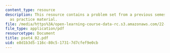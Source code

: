 ```yaml
---
content_type: resource
description: This resource contains a problem set from a previous semester, provided
  as practice material.
file: /media/https%3A/open-learning-course-data-rc.s3.amazonaws.com/22-611j-introduction-to-plasma-physics-i-fall-2006/e8d1b3d5116c80c517317d7cfef9e0cb_pset4_02.pdf
file_type: application/pdf
resourcetype: Document
title: pset4_02.pdf
uid: e8d1b3d5-116c-80c5-1731-7d7cfef9e0cb
---
```

